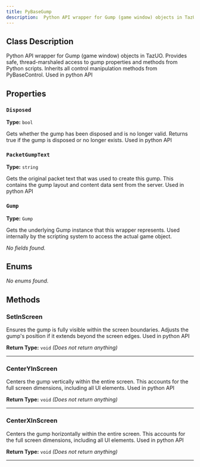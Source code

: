 ```yaml
---
title: PyBaseGump
description:  Python API wrapper for Gump (game window) objects in TazUO.  Provides safe, thread-marshaled access to gump properties and methods from Python scripts.  Inherits all control manipulation methods from PyBaseControl.  Used in python API 
---
```


## Class Description
 Python API wrapper for Gump (game window) objects in TazUO.
 Provides safe, thread-marshaled access to gump properties and methods from Python scripts.
 Inherits all control manipulation methods from PyBaseControl.
 Used in python API


## Properties
### `Disposed`

**Type:** `bool`

 Gets whether the gump has been disposed and is no longer valid.
 Returns true if the gump is disposed or no longer exists.
 Used in python API


### `PacketGumpText`

**Type:** `string`

 Gets the original packet text that was used to create this gump.
 This contains the gump layout and content data sent from the server.
 Used in python API


### `Gump`

**Type:** `Gump`

 Gets the underlying Gump instance that this wrapper represents.
 Used internally by the scripting system to access the actual game object.



*No fields found.*

## Enums
*No enums found.*

## Methods
### SetInScreen

 Ensures the gump is fully visible within the screen boundaries.
 Adjusts the gump's position if it extends beyond the screen edges.
 Used in python API


**Return Type:** `void` *(Does not return anything)*

---

### CenterYInScreen

 Centers the gump vertically within the entire screen.
 This accounts for the full screen dimensions, including all UI elements.
 Used in python API


**Return Type:** `void` *(Does not return anything)*

---

### CenterXInScreen

 Centers the gump horizontally within the entire screen.
 This accounts for the full screen dimensions, including all UI elements.
 Used in python API


**Return Type:** `void` *(Does not return anything)*

---

